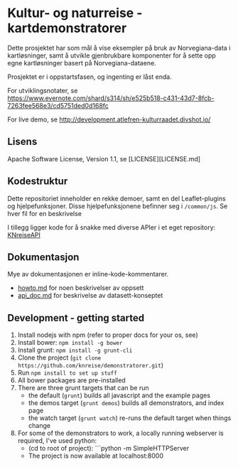 Kultur- og naturreise - kartdemonstratorer
==========================================

Dette prosjektet har som mål å vise eksempler på bruk av Norvegiana-data 
i kartløsninger, samt å utvikle gjenbrukbare komponenter for å sette opp
egne kartløsninger basert på Norvegiana-dataene. 

Prosjektet er i oppstartsfasen, og ingenting er låst enda.


For utviklingsnotater, se https://www.evernote.com/shard/s314/sh/e525b518-c431-43d7-8fcb-7263fee568e3/cd5751ded0d168fc


For live demo, se http://development.atlefren-kulturraadet.divshot.io/


Lisens
------
Apache Software License, Version 1.1, se [LICENSE][LICENSE.md]

[LICENSE]: https://github.com/knreise/demonstratorer/blob/master/LICENSE.md

Kodestruktur
------------

Dette repositoriet inneholder en rekke demoer, samt en del Leaflet-plugins og 
hjelpefunksjoner. Disse hjelpefunksjonene befinner seg i ``/common/js``. 
Se hver fil for en beskrivelse

I tillegg ligger kode for å snakke med diverse APIer i et eget repository: [KNreiseAPI][KNreiseAPI]


[KNreiseAPI]: https://github.com/knreise/KNReiseAPI


Dokumentasjon
-------------
Mye av dokumentasjonen er inline-kode-kommentarer.

- [howto.md][howto] for noen beskrivelser av oppsett
- [api_doc.md][api_doc] for beskrivelse av datasett-konseptet

[howto]: https://github.com/knreise/demonstratorer/blob/master/howto.md
[api_doc]: https://github.com/knreise/demonstratorer/blob/master/api_doc.md


Development - getting started
-----------------------------
1. Install nodejs with npm (refer to proper docs for your os, see)
2. Install bower: ```npm install -g bower```
3. Install grunt: ```npm install -g grunt-cli```
4. Clone the project (```git clone https://github.com/knreise/demonstratorer.git```)
5. Run ```npm install to set up stuff```
6. All bower packages are pre-installed
7. There are three grunt targets that can be run
    - the default (```grunt```) builds all javascript and the example pages
    - the demos target (```grunt demos```) builds all demonstrators, and index page
    - the watch target (```grunt watch```) re-runs the default target when things change
8. For some of the demonstrators to work, a locally running webserver is required, I've used python:
    - (cd to root of project): ```python -m SimpleHTTPServer
    - The project is now available at localhost:8000


